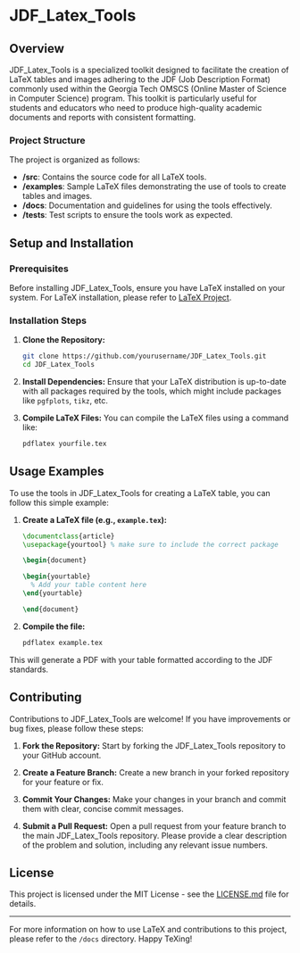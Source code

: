 # JDF_Latex_Tools

## Overview

JDF_Latex_Tools is a specialized toolkit designed to facilitate the creation of LaTeX tables and images adhering to the JDF (Job Description Format) commonly used within the Georgia Tech OMSCS (Online Master of Science in Computer Science) program. This toolkit is particularly useful for students and educators who need to produce high-quality academic documents and reports with consistent formatting.

### Project Structure

The project is organized as follows:

- **/src**: Contains the source code for all LaTeX tools.
- **/examples**: Sample LaTeX files demonstrating the use of tools to create tables and images.
- **/docs**: Documentation and guidelines for using the tools effectively.
- **/tests**: Test scripts to ensure the tools work as expected.

## Setup and Installation

### Prerequisites

Before installing JDF_Latex_Tools, ensure you have LaTeX installed on your system. For LaTeX installation, please refer to [LaTeX Project](https://www.latex-project.org/get/).

### Installation Steps

1. **Clone the Repository:**
   ```bash
   git clone https://github.com/yourusername/JDF_Latex_Tools.git
   cd JDF_Latex_Tools
   ```

2. **Install Dependencies:**
   Ensure that your LaTeX distribution is up-to-date with all packages required by the tools, which might include packages like `pgfplots`, `tikz`, etc.

3. **Compile LaTeX Files:**
   You can compile the LaTeX files using a command like:
   ```bash
   pdflatex yourfile.tex
   ```

## Usage Examples

To use the tools in JDF_Latex_Tools for creating a LaTeX table, you can follow this simple example:

1. **Create a LaTeX file (e.g., `example.tex`):**
   ```latex
   \documentclass{article}
   \usepackage{yourtool} % make sure to include the correct package

   \begin{document}

   \begin{yourtable}
     % Add your table content here
   \end{yourtable}

   \end{document}
   ```

2. **Compile the file:**
   ```bash
   pdflatex example.tex
   ```

This will generate a PDF with your table formatted according to the JDF standards.

## Contributing

Contributions to JDF_Latex_Tools are welcome! If you have improvements or bug fixes, please follow these steps:

1. **Fork the Repository:**
   Start by forking the JDF_Latex_Tools repository to your GitHub account.

2. **Create a Feature Branch:**
   Create a new branch in your forked repository for your feature or fix.

3. **Commit Your Changes:**
   Make your changes in your branch and commit them with clear, concise commit messages.

4. **Submit a Pull Request:**
   Open a pull request from your feature branch to the main JDF_Latex_Tools repository. Please provide a clear description of the problem and solution, including any relevant issue numbers.

## License

This project is licensed under the MIT License - see the [LICENSE.md](LICENSE.md) file for details.

---

For more information on how to use LaTeX and contributions to this project, please refer to the `/docs` directory. Happy TeXing!